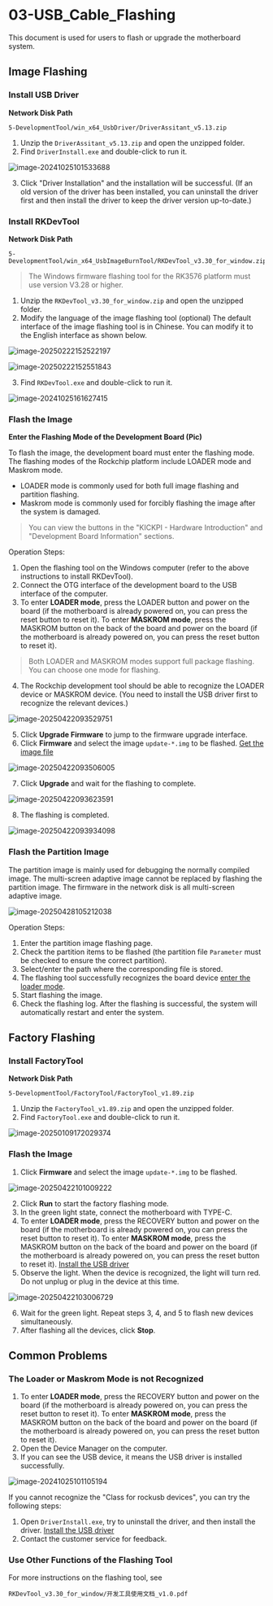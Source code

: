 # 03-USB_Cable_Flashing

This document is used for users to flash or upgrade the motherboard system.

## Image Flashing

### Install USB Driver <a id="USBDRV"> </a>

**Network Disk Path**

```
5-DevelopmentTool/win_x64_UsbDriver/DriverAssitant_v5.13.zip
```

1. Unzip the `DriverAssitant_v5.13.zip` and open the unzipped folder.
2. Find `DriverInstall.exe` and double-click to run it.

![image-20241025101533688](http://tanzhtanzh.oss-cn-shenzhen.aliyuncs.com/img/image-20241025101533688.png)

3. Click "Driver Installation" and the installation will be successful.
(If an old version of the driver has been installed, you can uninstall the driver first and then install the driver to keep the driver version up-to-date.)

### Install RKDevTool

**Network Disk Path**

```
5-DevelopmentTool/win_x64_UsbImageBurnTool/RKDevTool_v3.30_for_window.zip
```

> The Windows firmware flashing tool for the RK3576 platform must use version V3.28 or higher.

1. Unzip the `RKDevTool_v3.30_for_window.zip` and open the unzipped folder.
2. Modify the language of the image flashing tool (optional)
The default interface of the image flashing tool is in Chinese. You can modify it to the English interface as shown below.

![image-20250222152522197](http://tanzhtanzh.oss-cn-shenzhen.aliyuncs.com/img/image-20250222152522197.png)

![image-20250222152551843](http://tanzhtanzh.oss-cn-shenzhen.aliyuncs.com/img/image-20250222152551843.png)

3. Find `RKDevTool.exe` and double-click to run it.

![image-20241025161627415](http://tanzhtanzh.oss-cn-shenzhen.aliyuncs.com/img/image-20241025161627415.png)

### Flash the Image

**Enter the Flashing Mode of the Development Board (Pic) <a id="burn_mode"> </a>**

To flash the image, the development board must enter the flashing mode. The flashing modes of the Rockchip platform include LOADER mode and Maskrom mode.
- LOADER mode is commonly used for both full image flashing and partition flashing.
- Maskrom mode is commonly used for forcibly flashing the image after the system is damaged.

> You can view the buttons in the "KICKPI - Hardware Introduction" and "Development Board Information" sections.

Operation Steps:
1. Open the flashing tool on the Windows computer (refer to the above instructions to install RKDevTool).
2. Connect the OTG interface of the development board to the USB interface of the computer.
3. To enter **LOADER mode**, press the LOADER button and power on the board (if the motherboard is already powered on, you can press the reset button to reset it). To enter **MASKROM mode**, press the MASKROM button on the back of the board and power on the board (if the motherboard is already powered on, you can press the reset button to reset it).

> Both LOADER and MASKROM modes support full package flashing. You can choose one mode for flashing.

4. The Rockchip development tool should be able to recognize the LOADER device or MASKROM device. (You need to install the USB driver first to recognize the relevant devices.)

![image-20250422093529751](http://tanzhtanzh.oss-cn-shenzhen.aliyuncs.com/img/image-20250422093529751.png)

5. Click **Upgrade Firmware** to jump to the firmware upgrade interface.
6. Click **Firmware** and select the image `update-*.img` to be flashed. [Get the image file](01-获取镜像文件.md)

![image-20250422093506005](http://tanzhtanzh.oss-cn-shenzhen.aliyuncs.com/img/image-20250422093506005.png)

7. Click **Upgrade** and wait for the flashing to complete.

![image-20250422093623591](http://tanzhtanzh.oss-cn-shenzhen.aliyuncs.com/img/image-20250422093623591.png)

8. The flashing is completed.

![image-20250422093934098](http://tanzhtanzh.oss-cn-shenzhen.aliyuncs.com/img/image-20250422093934098.png)

### Flash the Partition Image

The partition image is mainly used for debugging the normally compiled image. The multi-screen adaptive image cannot be replaced by flashing the partition image. The firmware in the network disk is all multi-screen adaptive image.

![image-20250428105212038](http://tanzhtanzh.oss-cn-shenzhen.aliyuncs.com/img/image-20250428105212038.png)

Operation Steps:
1. Enter the partition image flashing page.
2. Check the partition items to be flashed (the partition file `Parameter` must be checked to ensure the correct partition).
3. Select/enter the path where the corresponding file is stored.
4. The flashing tool successfully recognizes the board device [enter the loader mode](#burn_mode).
5. Start flashing the image.
6. Check the flashing log. After the flashing is successful, the system will automatically restart and enter the system.

## Factory Flashing

### Install FactoryTool

**Network Disk Path**

```
5-DevelopmentTool/FactoryTool/FactoryTool_v1.89.zip
```

1. Unzip the `FactoryTool_v1.89.zip` and open the unzipped folder.
2. Find `FactoryTool.exe` and double-click to run it.

![image-20250109172029374](http://tanzhtanzh.oss-cn-shenzhen.aliyuncs.com/img/image-20250109172029374.png)

### Flash the Image

1. Click **Firmware** and select the image `update-*.img` to be flashed.

![image-20250422101009222](http://tanzhtanzh.oss-cn-shenzhen.aliyuncs.com/img/image-20250422101009222.png)

2. Click **Run** to start the factory flashing mode.
3. In the green light state, connect the motherboard with TYPE-C.
4. To enter **LOADER mode**, press the RECOVERY button and power on the board (if the motherboard is already powered on, you can press the reset button to reset it). To enter **MASKROM mode**, press the MASKROM button on the back of the board and power on the board (if the motherboard is already powered on, you can press the reset button to reset it). [Install the USB driver](#USBDRV)
5. Observe the light. When the device is recognized, the light will turn red. Do not unplug or plug in the device at this time.

![image-20250422103006729](http://tanzhtanzh.oss-cn-shenzhen.aliyuncs.com/img/image-20250422103006729.png)

6. Wait for the green light. Repeat steps 3, 4, and 5 to flash new devices simultaneously.
7. After flashing all the devices, click **Stop**.

## Common Problems

### The Loader or Maskrom Mode is not Recognized

1. To enter **LOADER mode**, press the RECOVERY button and power on the board (if the motherboard is already powered on, you can press the reset button to reset it). To enter **MASKROM mode**, press the MASKROM button on the back of the board and power on the board (if the motherboard is already powered on, you can press the reset button to reset it).
2. Open the Device Manager on the computer.
3. If you can see the USB device, it means the USB driver is installed successfully.

![image-20241025101105194](http://tanzhtanzh.oss-cn-shenzhen.aliyuncs.com/img/image-20241025101105194.png)

If you cannot recognize the "Class for rockusb devices", you can try the following steps:
1. Open `DriverInstall.exe`, try to uninstall the driver, and then install the driver. [Install the USB driver](#USBDRV)
2. Contact the customer service for feedback.

### Use Other Functions of the Flashing Tool

For more instructions on the flashing tool, see

```
RKDevTool_v3.30_for_window/开发工具使用文档_v1.0.pdf
```